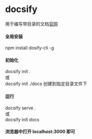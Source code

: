 # docsify

用于编写带目录的文档[官网](https://docsify.js.org/#/)

#### 全局安装

npm install dosify-cli -g

#### 初始化

docsify init .  
或  
docsify init ./docs 创建到指定目录文件下

#### 运行

docsify serve .  
或  
docsify init docs

#### 浏览器中打开 localhost:3000 即可
